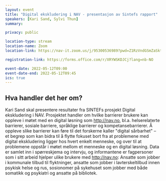 ```yaml
---
layout: event
title: "Digital ekskludering i NAV - presentasjon av Sintefs rapport"
speakers: [Kari Sand, Sylvi Thun]
summary:

privacy: public

location-type: stream
location-name: Zoom
location-link: https://nav-it.zoom.us/j/95300536989?pwd=Z1RzVndGSmZaSktnS2xsb0svYytPdz09

registration-link: https://forms.office.com/r/XRYWSKDJCj?lang=nb-NO

event-date: 2022-05-12T09:00
event-date-end: 2022-05-12T09:45
ics: true
---
```

## Hva handler det her om?
 Kari Sand skal presentere resultater fra SINTEFs prosjekt Digital ekskludering i NAV. Prosjektet handler om hvilke barrierer brukere kan oppleve i møtet med en digital løsning som http://nav.no, bl.a. helserelaterte barrierer, sosiale barriere, språklige barrierer og kompetansebarrierer. Å oppleve slike barrierer kan føre til det forskerne kaller "digital sårbarhet" – et begrep som kan bidra til å flytte fokuset bort fra at problemene med digital ekskludering ligger hos hvert enkelt menneske, og over til at problemene oppstår i møtet mellom et menneske og en digital løsning. Data er samlet inn i spørreskjema og intervju, og informantene er fagpersoner som i sitt arbeid hjelper ulike brukere med http://nav.no: Ansatte som jobber i kommunale tilbud til flyktninger, ansatte som jobber i lavterskeltilbud innen psykisk helse og rus, sosionomer på sykehuset som jobber med både somatikk og psykiatri og ansatte på bibliotek.
